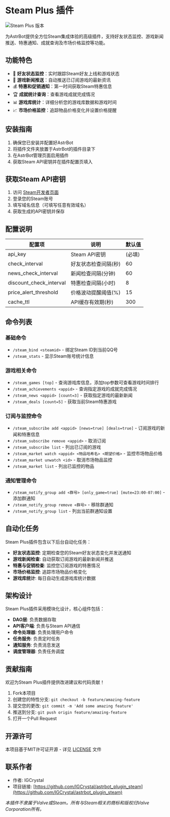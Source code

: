 # Steam Plus 插件

![Steam Plus 版本](https://img.shields.io/badge/版本-0.3.0-blue)

为AstrBot提供全方位Steam集成体验的高级插件，支持好友状态监控、游戏新闻推送、特惠通知、成就查询及市场价格监控等功能。

## 功能特色

- 🔔 **好友状态监控**：实时跟踪Steam好友上线和游戏状态
- 📰 **游戏新闻推送**：自动推送已订阅游戏的最新资讯
- 💰 **特惠和促销通知**：第一时间获取Steam特惠信息
- 🏆 **成就统计查询**：查看游戏成就完成情况
- 📊 **游戏库统计**：详细分析您的游戏库数据和游戏时间
- 📈 **市场价格监控**：追踪物品价格变化并设置价格提醒

## 安装指南

1. 确保您已安装并配置好AstrBot
2. 将插件文件夹放置于AstrBot的插件目录下
3. 在AstrBot管理页面启用插件
4. 获取Steam API密钥并在插件配置页填入

## 获取Steam API密钥

1. 访问 [Steam开发者页面](https://steamcommunity.com/dev/apikey)
2. 登录您的Steam账号
3. 填写域名信息（可填写任意有效域名）
4. 获取生成的API密钥并保存

## 配置说明

| 配置项 | 说明 | 默认值 |
|-------|------|-------|
| api_key | Steam API密钥 | (必填) |
| check_interval | 好友状态检查间隔(秒) | 60 |
| news_check_interval | 新闻检查间隔(分钟) | 60 |
| discount_check_interval | 特惠检查间隔(小时) | 8 |
| price_alert_threshold | 价格波动提醒阈值(%) | 15 |
| cache_ttl | API缓存有效期(秒) | 300 |

## 命令列表

### 基础命令

- `/steam_bind <steamid>` - 绑定Steam ID到当前QQ号
- `/steam_stats` - 显示Steam账号统计信息

### 游戏相关命令

- `/steam_games [top]` - 查询游戏库信息，添加top参数可查看游戏时间排行
- `/steam_achievements <appid>` - 查询指定游戏的成就完成情况
- `/steam_news <appid> [count=3]` - 获取指定游戏的最新新闻
- `/steam_deals [count=5]` - 获取当前Steam特惠游戏

### 订阅与监控命令

- `/steam_subscribe add <appid> [news=true] [deals=true]` - 订阅游戏的新闻和特惠信息
- `/steam_subscribe remove <appid>` - 取消订阅
- `/steam_subscribe list` - 列出已订阅的游戏
- `/steam_market watch <appid> <物品哈希名> <期望价格>` - 监控市场物品价格
- `/steam_market unwatch <id>` - 取消市场物品监控
- `/steam_market list` - 列出已监控的物品

### 通知管理命令

- `/steam_notify_group add <群号> [only_game=true] [mute=23:00-07:00]` - 添加群通知
- `/steam_notify_group remove <群号>` - 移除群通知
- `/steam_notify_group list` - 列出当前群通知设置

## 自动化任务

Steam Plus插件包含以下后台自动化任务：

- **好友状态监控**: 定期检查您的Steam好友状态变化并发送通知
- **游戏新闻检查**: 自动获取订阅游戏的最新新闻并推送
- **特惠与促销检查**: 监控您订阅游戏的特惠情况
- **市场价格监控**: 追踪市场物品价格变化
- **游戏库统计**: 每日自动生成游戏库统计数据

## 架构设计

Steam Plus插件采用模块化设计，核心组件包括：

- **DAO层**: 负责数据存取
- **API客户端**: 负责与Steam API通信
- **命令处理器**: 负责处理用户命令
- **任务服务**: 负责定时任务
- **通知服务**: 负责消息发送
- **调度管理器**: 负责任务调度

## 贡献指南

欢迎为Steam Plus插件提供改进建议和代码贡献！

1. Fork本项目
2. 创建您的特性分支: `git checkout -b feature/amazing-feature`
3. 提交您的更改: `git commit -m 'Add some amazing feature'`
4. 推送到分支: `git push origin feature/amazing-feature`
5. 打开一个Pull Request

## 开源许可

本项目基于MIT许可证开源 - 详见 [LICENSE](LICENSE) 文件

## 联系作者

- 作者: IGCrystal
- 项目链接: [https://github.com/IGCrystal/astrbot_plugin_steam](https://github.com/IGCrystal/astrbot_plugin_steam)

*本插件不隶属于Valve或Steam。所有与Steam相关的商标和版权归Valve Corporation所有。*
